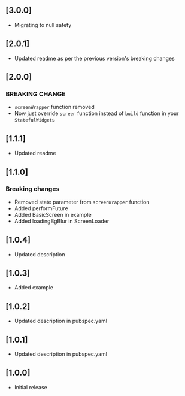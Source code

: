 ## [3.0.0]
* Migrating to null safety

## [2.0.1]
* Updated readme as per the previous version's breaking changes

## [2.0.0]

### BREAKING CHANGE
* `screenWrapper` function removed
* Now just override `screen` function instead of `build` function in your `StatefulWidget`s

## [1.1.1]

* Updated readme


## [1.1.0]  

### Breaking changes
* Removed state parameter from `screenWrapper` function
* Added performFuture
* Added BasicScreen in example
* Added loadingBgBlur in ScreenLoader


## [1.0.4]

* Updated description


## [1.0.3]

* Added example


## [1.0.2]

* Updated description in pubspec.yaml


## [1.0.1]

* Updated description in pubspec.yaml


## [1.0.0]

* Initial release
